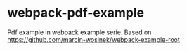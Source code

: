# webpack-pdf-example

Pdf example in webpack example serie. Based on
https://github.com/marcin-wosinek/webpack-example-root
